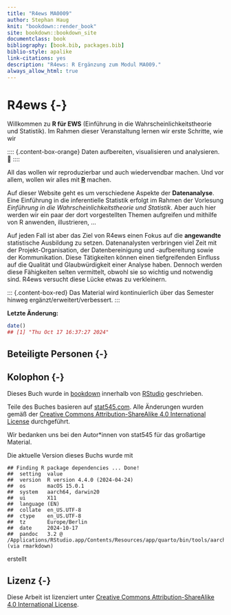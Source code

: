 ```yaml
--- 
title: "R4ews MA0009"
author: Stephan Haug
knit: "bookdown::render_book"
site: bookdown::bookdown_site
documentclass: book
bibliography: [book.bib, packages.bib]
biblio-style: apalike
link-citations: yes
description: "R4ews: R Ergänzung zum Modul MA009."
always_allow_html: true
---
```


# R4ews {-}



Willkommen zu __R für EWS__ (Einführung in die Wahrscheinlichkeitstheorie und Statistik). Im Rahmen dieser Veranstaltung lernen wir erste Schritte, wie wir

:::: {.content-box-orange}
Daten aufbereiten, visualisieren und analysieren. 🚀
::::


All das wollen wir reproduzierbar und auch wiedervendbar machen. Und vor allem, wollen wir alles mit [__R__](www.r-project.org) machen.

Auf dieser Website geht es um verschiedene Aspekte der __Datenanalyse__. 
Eine Einführung in die inferentielle Statistik erfolgt im Rahmen der Vorlesung *Einführung in die Wahrscheinlichkeitstheorie und Statistik*. Aber auch hier werden wir ein paar der dort vorgestellten Themen aufgreifen und mithilfe von R anwenden, illustrieren, ...


Auf jeden Fall ist aber das Ziel von R4ews einen Fokus auf die __angewandte__ statistische Ausbildung zu setzen. Datenanalysten verbringen viel Zeit mit der Projekt-Organisation, der Datenbereinigung und -aufbereitung sowie der Kommunikation. Diese Tätigkeiten können einen tiefgreifenden Einfluss auf die Qualität und Glaubwürdigkeit einer Analyse haben. Dennoch werden diese Fähigkeiten selten vermittelt, obwohl sie so wichtig und notwendig sind. R4ews versucht diese Lücke etwas zu verkleinern.


::: {.content-box-red}
Das Material wird kontinuierlich über das Semester hinweg ergänzt/erweitert/verbessert.
:::


**Letzte Änderung:**


``` r
date()
## [1] "Thu Oct 17 16:37:27 2024"
```



## Beteiligte Personen {-}


## Kolophon {-}

Dieses Buch wurde in [bookdown](http://bookdown.org/) innerhalb von [RStudio](http://www.rstudio.com/ide/) geschrieben. 

Teile des Buches basieren auf [stat545.com](https://stat545.com). Alle Änderungen wurden gemäß der [Creative Commons Attribution-ShareAlike 4.0 International License](https://creativecommons.org/licenses/by-sa/4.0/) durchgeführt. 

Wir bedanken uns bei den Autor\*innen von stat545 für das großartige Material.


Die aktuelle Version dieses Buchs wurde mit 

```
## Finding R package dependencies ... Done!
##  setting  value
##  version  R version 4.4.0 (2024-04-24)
##  os       macOS 15.0.1
##  system   aarch64, darwin20
##  ui       X11
##  language (EN)
##  collate  en_US.UTF-8
##  ctype    en_US.UTF-8
##  tz       Europe/Berlin
##  date     2024-10-17
##  pandoc   3.2 @ /Applications/RStudio.app/Contents/Resources/app/quarto/bin/tools/aarch64/ (via rmarkdown)
```

erstellt

<!-- , wobei die folgenden Pakete verwendet -->




<!-- werden. -->

## Lizenz {-}

Diese Arbeit ist lizenziert unter [Creative Commons Attribution-ShareAlike 4.0 International License](https://creativecommons.org/licenses/by-sa/4.0/).

<center>
<i class="fab fa-creative-commons fa-2x"></i><i class="fab fa-creative-commons-by fa-2x"></i><i class="fab fa-creative-commons-sa fa-2x"></i>
</center>




